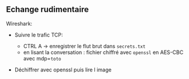 ## Echange rudimentaire

Wireshark:

- Suivre le trafic TCP:
	- CTRL A -> enregistrer le flut brut dans `secrets.txt`
	- en lisant la conversation : fichier chiffré avec `openssl` en AES-CBC avec mdp=`toto`

- Déchiffrer avec openssl puis lire l image

